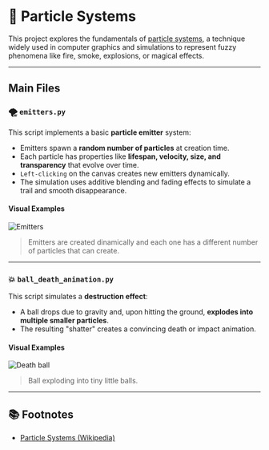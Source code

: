 # 💨 Particle Systems

This project explores the fundamentals of [particle systems](https://en.wikipedia.org/wiki/Particle_system), a technique widely used in computer graphics and simulations to represent fuzzy phenomena like fire, smoke, explosions, or magical effects.

---

##  Main Files

### 🌪️ `emitters.py`

This script implements a basic **particle emitter** system:

- Emitters spawn a **random number of particles** at creation time.
- Each particle has properties like **lifespan, velocity, size, and transparency** that evolve over time.
- `Left-clicking` on the canvas creates new emitters dynamically.
- The simulation uses additive blending and fading effects to simulate a trail and smooth disappearance.

#### Visual Examples

![Emitters](gifs/emitters.gif)

> Emitters are created dinamically and each one has a different number of particles that can create.

---

### 💥 `ball_death_animation.py`

This script simulates a **destruction effect**:

- A ball drops due to gravity and, upon hitting the ground, **explodes into multiple smaller particles**.
- The resulting "shatter" creates a convincing death or impact animation.

#### Visual Examples

![Death ball](gifs/death_ball_animation.gif)

> Ball exploding into tiny little balls.

---

## 📚 Footnotes

- [Particle Systems (Wikipedia)](https://en.wikipedia.org/wiki/Particle_system)
